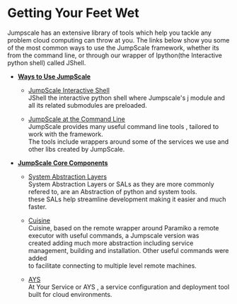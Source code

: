 # Getting Your Feet Wet

Jumpscale has an extensive library of tools which help you tackle any problem cloud computing can throw at you.
The links below show you some of the most common ways to use the JumpScale framework,  whether
its from the command line, or through our wrapper of Ipython(the Interactive python shell) called JShell. 

- [__Ways to Use JumpScale__](WaysToUseJS.md)

  - [JumpScale Interactive Shell](JShell.md)  
    JShell the interactive python shell where Jumpscale's j module and all its related submodules are preloaded.  

  - [JumpScale at the Command Line](JSAtCommandLine.md)  
    JumpScale provides many useful command line tools , tailored to work with the framework.  
    The tools include wrappers around some of the services we use and other libs created by JumpScale.  

- [__JumpScale Core Components__](Components.md)  

  - [System Abstraction Layers](SALs.md)  
    System Abstraction Layers or SALs as they are more commonly refered to, are an Abstraction of python and system tools.  
    these SALs help streamline development making it easier and much faster.  

  - [Cuisine](Cuisine.md)  
    Cuisine,  based on the remote wrapper around Paramiko a remote executor with useful commands, a Jumpscale version was  
    created adding much more abstraction including service management, building and installation. Other useful commands were added  
    to facilitate connecting to multiple level remote machines.   

  - [AYS](AYS.md)  
    At Your Service or AYS , a service configuration and deployment tool built for cloud environments. 
